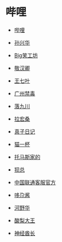 # 哔哩


<div id = "首"></div>
<script src = "../js/首.js"></script>


* [哔哩](https://m.bilibili.com/)


* [孙兴华](https://m.bilibili.com/space/437239552)


* [Big笑工坊](https://m.bilibili.com/space/26023642)
* [敬汉卿](https://m.bilibili.com/space/9824766)
* [王七叶](https://m.bilibili.com/space/1813173223)
* [广州禁毒](https://m.bilibili.com/space/443285454)
* [落九川](https://m.bilibili.com/space/470962000)
* [拉宏桑](https://m.bilibili.com/space/11870568)
* [真子日记](https://m.bilibili.com/space/1155574439)
* [猫一杯](https://m.bilibili.com/space/1217628212)
* [托马斯家的](https://m.bilibili.com/space/12816241)
* [狈总](https://m.bilibili.com/space/283036476)
* [中国联通客服官方](https://m.bilibili.com/space/432158620)
* [哆尕酱](https://m.bilibili.com/space/3461567056185947)
* [河野华](https://m.bilibili.com/space/18343098)
* [酸梨大王](https://m.bilibili.com/space/630327749)
* [神经酋长](https://m.bilibili.com/space/1095810839)

